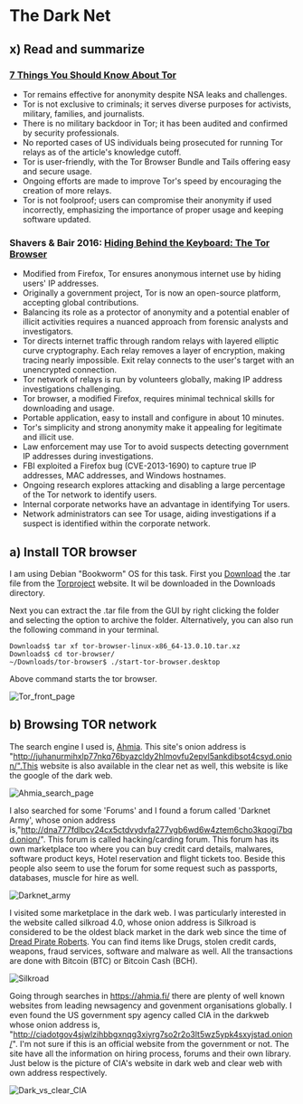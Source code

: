 # The Dark Net

## x) Read and summarize

### [7 Things You Should Know About Tor](https://www.eff.org/deeplinks/2014/07/7-things-you-should-know-about-tor)

* Tor remains effective for anonymity despite NSA leaks and challenges.
* Tor is not exclusive to criminals; it serves diverse purposes for activists, military, families, and journalists.
* There is no military backdoor in Tor; it has been audited and confirmed by security professionals.
* No reported cases of US individuals being prosecuted for running Tor relays as of the article's knowledge cutoff.
* Tor is user-friendly, with the Tor Browser Bundle and Tails offering easy and secure usage.
* Ongoing efforts are made to improve Tor's speed by encouraging the creation of more relays.
* Tor is not foolproof; users can compromise their anonymity if used incorrectly, emphasizing the importance of proper usage and keeping software updated.

### Shavers & Bair 2016: [Hiding Behind the Keyboard: The Tor Browser](https://learning.oreilly.com/library/view/hiding-behind-the/9780128033524/XHTML/B9780128033401000021/B9780128033401000021.xhtml#s0010)

* Modified from Firefox, Tor ensures anonymous internet use by hiding users' IP addresses.
* Originally a government project, Tor is now an open-source platform, accepting global contributions.
* Balancing its role as a protector of anonymity and a potential enabler of illicit activities requires a nuanced approach from forensic analysts and investigators.
* Tor directs internet traffic through random relays with layered elliptic curve cryptography. Each relay removes a layer of encryption, making tracing nearly impossible. Exit relay connects to the user's target with an unencrypted connection.
* Tor network of relays is run by volunteers globally, making IP address investigations challenging.
* Tor browser, a modified Firefox, requires minimal technical skills for downloading and usage.
* Portable application, easy to install and configure in about 10 minutes.
* Tor's simplicity and strong anonymity make it appealing for legitimate and illicit use.
* Law enforcement may use Tor to avoid suspects detecting government IP addresses during investigations.
* FBI exploited a Firefox bug (CVE-2013-1690) to capture true IP addresses, MAC addresses, and Windows hostnames.
* Ongoing research explores attacking and disabling a large percentage of the Tor network to identify users.
* Internal corporate networks have an advantage in identifying Tor users.
* Network administrators can see Tor usage, aiding investigations if a suspect is identified within the corporate network.

## a) Install TOR browser 
I am using Debian "Bookworm" OS for this task. First you [Download](https://www.torproject.org/dist/torbrowser/13.0.10/tor-browser-linux-x86_64-13.0.10.tar.xz) the .tar file from the [Torproject](https://www.torproject.org/download/) website. It wil be downloaded in the Downloads directory. 

Next you can extract the .tar file from the GUI by right clicking the folder and selecting the option to archive the folder. Alternatively, you can also run the following command in your terminal.

    Downloads$ tar xf tor-browser-linux-x86_64-13.0.10.tar.xz
    Downloads$ cd tor-browser/
    ~/Downloads/tor-browser$ ./start-tor-browser.desktop 

Above command starts the tor browser.

![Tor_front_page](https://github.com/bishwasghimire22/mymarkdownexecrise/assets/144313610/0b27afa3-c5d7-4eb7-b9c2-8de5881f55a0)

    

## b) Browsing TOR network

The search engine I used is, [Ahmia](https://ahmia.fi/). This site's onion address is "http://juhanurmihxlp77nkq76byazcldy2hlmovfu2epvl5ankdibsot4csyd.onion/".This website is also available in the clear net as well, this website is like the google of the dark web.


![Ahmia_search_page](https://github.com/bishwasghimire22/mymarkdownexecrise/assets/144313610/78ced196-dd9a-4ae7-b8a2-7f6a2cce7a2c)

I also searched for some  'Forums' and I found a forum called 'Darknet Army', whose onion address is,"http://dna777fdlbcv24cx5ctdvydvfa277vgb6wd6w4ztem6cho3kqogi7bqd.onion/". This forum is called hacking/carding forum. This forum has its own marketplace too where you can buy credit card details, malwares, software product keys, Hotel reservation and flight tickets too. Beside this people also seem to use the forum for some request such as passports, databases, muscle for hire as well. 

![Darknet_army](https://github.com/bishwasghimire22/mymarkdownexecrise/assets/144313610/a78ea38e-39f6-4064-aff6-f0b4b01706f2)

I visited some marketplace in the dark web. I was particularly interested in the website called silkroad 4.0, whose onion address is  Silkroad is considered to be the oldest black market in the dark web since the time of [Dread Pirate Roberts](https://en.wikipedia.org/wiki/Ross_Ulbricht). You can find items like Drugs, stolen credit cards, weapons, fraud services, software and malware as well. All the transactions are done with Bitcoin (BTC) or Bitcoin Cash (BCH).


![Silkroad](https://github.com/bishwasghimire22/mymarkdownexecrise/assets/144313610/e47ac5bc-20ab-46ec-a39c-14cd79032fa5)


Going through searches in https://ahmia.fi/ there are plenty of well known websites from leading newsagency and govenment organisations globally. I even found the US government spy agency called CIA in the darkweb whose onion address is, "http://ciadotgov4sjwlzihbbgxnqg3xiyrg7so2r2o3lt5wz5ypk4sxyjstad.onion/". I'm not sure if this is an official website from the government or not. The site have all the information on hiring process, forums and their own library. Just below is the picture of CIA's website in dark web and clear web with own address respectively.

![Dark_vs_clear_CIA](https://github.com/bishwasghimire22/mymarkdownexecrise/assets/144313610/fbae795a-4995-4771-8943-dda4977bb05c)

